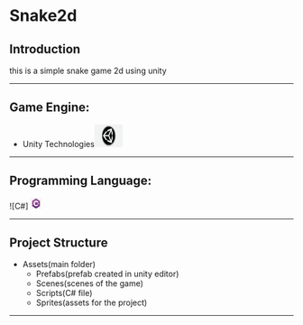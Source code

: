 # Snake2d

## Introduction

this is a simple snake game 2d using unity<br>

---
## Game Engine:
- Unity Technologies<img src="https://github.com/diegoDeveloper00/Snake2d/blob/main/unity-logo.png" height="40" width="50"> 
---

## Programming Language:
![C#] <img src="https://github.com/diegoDeveloper00/Snake2d/blob/main/c%23-logo.jpg" height="20" width="20"> 

---
## Project Structure

- Assets(main folder)  
  - Prefabs(prefab created in unity editor)
  - Scenes(scenes of the game)
  - Scripts(C# file)
  - Sprites(assets for the project)
 ---
